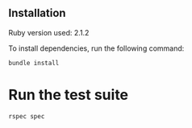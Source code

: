 ## Installation

Ruby version used: 2.1.2

To install dependencies, run the following command:

    bundle install

# Run the test suite

    rspec spec
